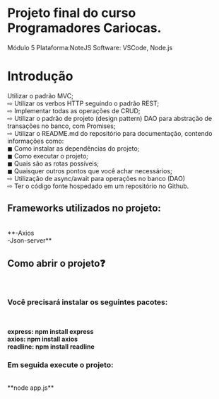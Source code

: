 # Projeto final do curso Programadores Cariocas.<br> 
Módulo 5 
Plataforma:NoteJS
Software: VSCode, Node.js

<h1>Introdução</h1>

Utilizar o padrão MVC;<br>
⇨ Utilizar os verbos HTTP seguindo o padrão REST;<br>
⇨ Implementar todas as operações de CRUD;<br>
⇨ Utilizar o padrão de projeto (design pattern) DAO para abstração de transações no banco, com Promises;<br>
⇨ Utilizar o README.md do repositório para documentação, contendo informações como:<br>
◼ Como instalar as dependências do projeto;<br>
◼ Como executar o projeto;<br>
◼ Quais são as rotas possíveis;<br>
◼ Quaisquer outros pontos que você achar necessários;<br>
⇨ Utilização de async/await para operações no banco (DAO)<br>
⇨ Ter o código fonte hospedado em um repositório no Github.<br>


<h2>Frameworks utilizados no projeto:</h2><br>
**-Axios<br>-Json-server**

<h2>Como abrir o projeto❓</h2><br>
<h3>Você precisará instalar os seguintes pacotes:</h3><br>

**express: npm install express**<br>
**axios: npm install axios**<br>
**readline: npm install readline**<br>

<h3>Em seguida execute o projeto:</h3><br>
**node app.js**
